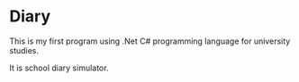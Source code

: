 # Diary

This is my first program using .Net C# programming language for university studies.

It is school diary simulator.
